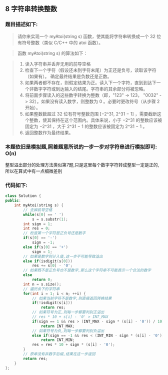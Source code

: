 ## 8 字符串转换整数

### 题目描述如下:

> 请你来实现一个 myAtoi(string s) 函数，使其能将字符串转换成一个 32 位有符号整数（类似 C/C++ 中的 atoi 函数）。

> 函数 myAtoi(string s) 的算法如下：

> 1. 读入字符串并丢弃无用的前导空格
> 2. 检查下一个字符（假设还未到字符末尾）为正还是负号，读取该字符（如果有）。 确定最终结果是负数还是正数。 
> 3. 如果两者都不存在，则假定结果为正。读入下一个字符，直到到达下一个非数字字符或到达输入的结尾。字符串的其余部分将被忽略。
> 4. 将前面步骤读入的这些数字转换为整数（即，"123" -> 123， "0032" -> 32）。如果没有读入数字，则整数为 0 。必要时更改符号（从步骤 2 开始）。
> 5. 如果整数数超过 32 位有符号整数范围 [−2^31,  2^31 − 1] ，需要截断这个整数，使其保持在这个范围内。具体来说，小于 −2^31 的整数应该被固定为 −2^31 ，大于 2^31 − 1 的整数应该被固定为 2^31 − 1 。
> 6. 返回整数作为最终结果。

### 本题依旧是模拟题,照着题意所说的一步一步对字符串进行模拟即可: O(n)

整型溢出部分的处理方法类似第7题,只是这里每个数字字符转成整型一定是正的,所以在算式中有一点细微差别

### 代码如下:

``` C++
class Solution {
public:
    int myAtoi(string s) {
        // 去掉前导空格
        while(s[0] == ' ') 
            s = s.substr(1);
        int sign = 1;
        int res = 0;
        // 检查第一个字符是正负号还是数字
        if(s[0] == '-')
            sign = -1;
        else if(s[0] == '+')
            sign = 1;
        // 如果是数字则计入值,这一步不可能导致溢出
        else if(isdigit(s[0]))
            res += s[0] - '0';
        // 如果既不是正负号也不是数字,那么这个字符串不可能表示一个合法的数字
        else
            return 0;
        int n = s.size();
        // 遍历余下的字符串
        for(int i = 1; i < n; ++i) {
            // 如果当前字符不是数字,则直接返回转换结果            
            if(!isdigit(s[i]))
                return res;
            // 如果符号为正,则每一步都要判别正溢出
            // res * 10 + s[i] - '0' > INT_MAX
            if(sign == 1 && res > (INT_MAX - sign * (s[i] - '0')) / 10)
                return INT_MAX;
            // 如果符号为负,则每一步都要判别负溢出
            else if(sign == -1 && res < (INT_MIN - sign * (s[i] - '0')) / 10)
                return INT_MIN;
            res = res * 10 + sign * (s[i] - '0');
        }
        // 原串没有非数字后缀,结果在这一步返回
        return res;
    }
};

```